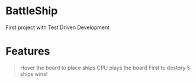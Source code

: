 # BattleShip

First project with Test Driven Development

# Features
> Hover the board to place ships
> CPU plays the board
> First to destory 5 ships wins!
